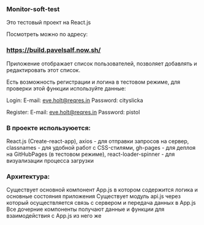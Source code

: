 ### Monitor-soft-test

Это тестовый проект на React.js

Посмотреть можно по адресу:
### https://build.pavelsalf.now.sh/

Приложение отображает список пользователей, позволяет добавлять и редактировать этот список.

Есть возможность регистрации и логина в тестовом режиме, для проверки этой функции используйте данные:

Login:
E-mail: eve.holt@reqres.in
Password: cityslicka

Register:
E-mail: eve.holt@reqres.in
Password: pistol


### В проекте используюется:

React.js (Create-react-app),
axios - для отправки запросов на сервер,
classnames - для удобной работ с CSS-стилями,
gh-pages - для деплоя на GitHubPages (в тестовом режиме),
react-loader-spinner - для визуализации процесса загрузки


### Архитектура:

Существует основной компонент App.js в котором содержится логика и основные состояния приложения
Существует модуль api.js через который осуществляется связь с сервером и передача данных в App.js
Все дочерние компоненты получают данные и функции для взаимодействия с App.js из него же
